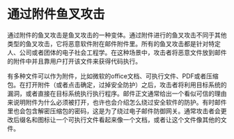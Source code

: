 # 通过附件鱼叉攻击

通过附件的鱼叉攻击是鱼叉攻击的一种变体。通过附件进行的鱼叉攻击不同于其他类型的鱼叉攻击，它将恶意软件附在邮件附件里。所有的鱼叉攻击都是针对特定人、公司或者团体的电子社会工程学。在这种场景中，攻击者将恶意文件放到邮件的附件中并且靠用户打开该文件来获得代码执行。

有多种文件可以作为附件，比如微软的office文档、可执行文件、PDF或者压缩包。在打开附件（或者点击确定，过掉安全防护）之后，攻击者将利用目标系统的漏洞，或者直接在目标系统执行执行程序。邮件正文通常给出一个看似可信的理由来说明附件为什么必须被打开，也许也会介绍怎么绕过安全软件的防护。有时邮件里也会包含解密压缩包的密码，这是为了绕过电子邮件防御网关。通常攻击者会更改后缀名和图标让一个可执行文件看起来像一个文档，或者让这个文件像其他的文件。

